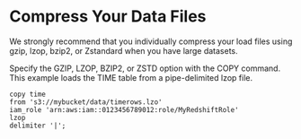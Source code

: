 # Compress Your Data Files<a name="c_best-practices-compress-data-files"></a>

We strongly recommend that you individually compress your load files using gzip, lzop, bzip2, or Zstandard when you have large datasets\.

Specify the GZIP, LZOP, BZIP2, or ZSTD option with the COPY command\. This example loads the TIME table from a pipe\-delimited lzop file\.

```
copy time
from 's3://mybucket/data/timerows.lzo' 
iam_role 'arn:aws:iam::0123456789012:role/MyRedshiftRole'
lzop
delimiter '|';
```